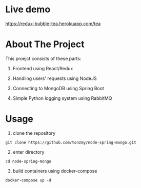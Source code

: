 # Live demo
https://redux-bubble-tea.herokuapp.com/tea

# About The Project
This proejct consists of these parts:

1. Frontend using React/Redux

2. Handling users' requests using NodeJS

3. Connecting to MongoDB using Spring Boot

4. Simple Python logging system using RabbitMQ

# Usage

1. clone the repository 

``git clone https://github.com/tonzmy/node-spring-mongo.git``

2. enter directory 

``cd node-spring-mongo``

3. build containers using docker-compose

``docker-compose up -d``
